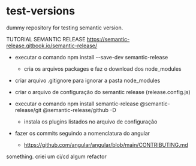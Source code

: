 # test-versions
dummy repository for testing semantic version.

TUTORIAL SEMANTIC RELEASE
https://semantic-release.gitbook.io/semantic-release/

- executar o comando npm install --save-dev semantic-release 
	- cria os arquivos packages e faz o download dos node_modules
	
- criar arquivo .gitignore para 	ignorar a pasta node_modules
- criar o arquivo  de configuração do semantic release (release.config.js)

- executar o comando npm install semantic-release @semantic-release/git @semantic-release/github -D
	- instala os plugins listados no arquivo de configuração

- fazer os commits seguindo a nomenclatura do angular
	- https://github.com/angular/angular/blob/main/CONTRIBUTING.md

something.
criei um ci/cd
algum refactor